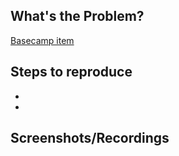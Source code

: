 ## What's the Problem?

<!--Remove if there's no Basecamp item-->

[Basecamp item](#)

<!--Describe the problem here in the most concise way possible-->

## Steps to reproduce

-
-

## Screenshots/Recordings


